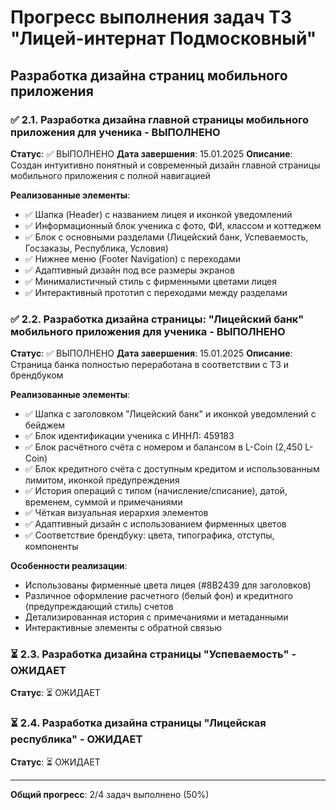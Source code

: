 # Прогресс выполнения задач ТЗ "Лицей-интернат Подмосковный"

## Разработка дизайна страниц мобильного приложения

### ✅ 2.1. Разработка дизайна главной страницы мобильного приложения для ученика - ВЫПОЛНЕНО
**Статус**: ✅ ВЫПОЛНЕНО
**Дата завершения**: 15.01.2025
**Описание**: Создан интуитивно понятный и современный дизайн главной страницы мобильного приложения с полной навигацией

**Реализованные элементы**:
- ✅ Шапка (Header) с названием лицея и иконкой уведомлений
- ✅ Информационный блок ученика с фото, ФИ, классом и коттеджем
- ✅ Блок с основными разделами (Лицейский банк, Успеваемость, Госзаказы, Республика, Условия)
- ✅ Нижнее меню (Footer Navigation) с переходами
- ✅ Адаптивный дизайн под все размеры экранов
- ✅ Минималистичный стиль с фирменными цветами лицея
- ✅ Интерактивный прототип с переходами между разделами

### ✅ 2.2. Разработка дизайна страницы: "Лицейский банк" мобильного приложения для ученика - ВЫПОЛНЕНО
**Статус**: ✅ ВЫПОЛНЕНО
**Дата завершения**: 15.01.2025
**Описание**: Страница банка полностью переработана в соответствии с ТЗ и брендбуком

**Реализованные элементы**:
- ✅ Шапка с заголовком "Лицейский банк" и иконкой уведомлений с бейджем
- ✅ Блок идентификации ученика с ИННЛ: 459183
- ✅ Блок расчётного счёта с номером и балансом в L-Coin (2,450 L-Coin)
- ✅ Блок кредитного счёта с доступным кредитом и использованным лимитом, иконкой предупреждения
- ✅ История операций с типом (начисление/списание), датой, временем, суммой и примечаниями
- ✅ Чёткая визуальная иерархия элементов
- ✅ Адаптивный дизайн с использованием фирменных цветов
- ✅ Соответствие брендбуку: цвета, типографика, отступы, компоненты

**Особенности реализации**:
- Использованы фирменные цвета лицея (#8B2439 для заголовков)
- Различное оформление расчетного (белый фон) и кредитного (предупреждающий стиль) счетов
- Детализированная история с примечаниями и метаданными
- Интерактивные элементы с обратной связью

### ⏳ 2.3. Разработка дизайна страницы "Успеваемость" - ОЖИДАЕТ
**Статус**: ⏳ ОЖИДАЕТ

### ⏳ 2.4. Разработка дизайна страницы "Лицейская республика" - ОЖИДАЕТ  
**Статус**: ⏳ ОЖИДАЕТ

---

**Общий прогресс**: 2/4 задач выполнено (50%) 